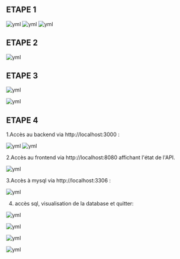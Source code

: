 ## ETAPE 1

![yml](./images/image1.PNG) ![yml](./images/image2.PNG) ![yml](./images/image3.PNG)

## ETAPE 2

 ![yml](./images/image4.PNG)

## ETAPE 3

 ![yml](./images/image5.PNG)

  ![yml](./images/image6.PNG)

## ETAPE 4

1.Accès au backend via http://localhost:3000 :

 ![yml](./images/image7.PNG)
 ![yml](./images/image8.PNG)

 2.Accès au frontend via http://localhost:8080 affichant l'état de
l'API.

 ![yml](./images/image6.PNG)

 3.Accès à mysql via http://localhost:3306 :

 ![yml](./images/image9.PNG)

 4. accès sql, visualisation de la database et quitter:


 ![yml](./images/image10.PNG)

  ![yml](./images/image11.PNG)

  ![yml](./images/image12.PNG)
  
  ![yml](./images/image13.PNG)





 
 








